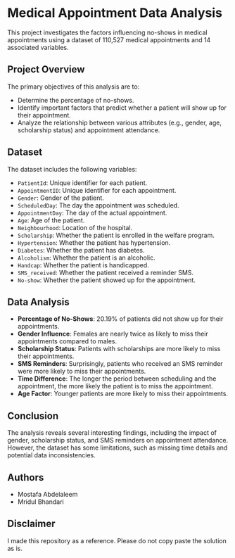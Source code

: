 # Medical Appointment Data Analysis

This project investigates the factors influencing no-shows in medical appointments using a dataset of 110,527 medical appointments and 14 associated variables.

## Project Overview 
 
The primary objectives of this analysis are to:
- Determine the percentage of no-shows. 
- Identify important factors that predict whether a patient will show up for their appointment.
- Analyze the relationship between various attributes (e.g., gender, age, scholarship status) and appointment attendance.

## Dataset

The dataset includes the following variables:
- `PatientId`: Unique identifier for each patient.
- `AppointmentID`: Unique identifier for each appointment.
- `Gender`: Gender of the patient.
- `ScheduledDay`: The day the appointment was scheduled.
- `AppointmentDay`: The day of the actual appointment.
- `Age`: Age of the patient.
- `Neighbourhood`: Location of the hospital.
- `Scholarship`: Whether the patient is enrolled in the welfare program.
- `Hypertension`: Whether the patient has hypertension.
- `Diabetes`: Whether the patient has diabetes.
- `Alcoholism`: Whether the patient is an alcoholic.
- `Handcap`: Whether the patient is handicapped.
- `SMS_received`: Whether the patient received a reminder SMS.
- `No-show`: Whether the patient showed up for the appointment.

## Data Analysis

- **Percentage of No-Shows**: 20.19% of patients did not show up for their appointments.
- **Gender Influence**: Females are nearly twice as likely to miss their appointments compared to males.
- **Scholarship Status**: Patients with scholarships are more likely to miss their appointments.
- **SMS Reminders**: Surprisingly, patients who received an SMS reminder were more likely to miss their appointments.
- **Time Difference**: The longer the period between scheduling and the appointment, the more likely the patient is to miss the appointment.
- **Age Factor**: Younger patients are more likely to miss their appointments.

## Conclusion

The analysis reveals several interesting findings, including the impact of gender, scholarship status, and SMS reminders on appointment attendance. However, the dataset has some limitations, such as missing time details and potential data inconsistencies.

## Authors

- Mostafa Abdelaleem
- Mridul Bhandari

## Disclaimer

I made this repository as a reference. Please do not copy paste the solution as is.
